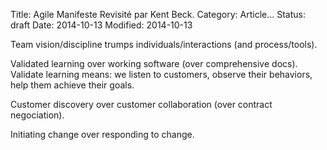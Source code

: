 Title: Agile Manifeste Revisité par Kent Beck.
Category: Article...
Status: draft
Date: 2014-10-13
Modified: 2014-10-13

Team vision/discipline trumps individuals/interactions (and process/tools).

Validated learning over working software (over comprehensive docs).
Validate learning means: we listen to customers, observe their behaviors, help them achieve their goals.

Customer discovery over customer collaboration (over contract negociation).

Initiating change over responding to change.

